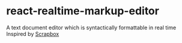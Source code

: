 # react-realtime-markup-editor

A text document editor which is syntactically formattable in real time  
Inspired by [Scrapbox](https://scrapbox.io/product)
